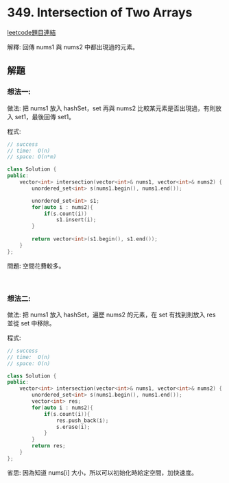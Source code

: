 # 349. Intersection of Two Arrays

[leetcode題目連結](https://leetcode.com/problems/intersection-of-two-arrays/submissions/)

解釋: 回傳 nums1 與 nums2 中都出現過的元素。

## 解題

### 想法一:

做法: 把 nums1 放入 hashSet，set 再與 nums2 比較某元素是否出現過，有則放入 set1，最後回傳 set1。

程式:

```c++
// success
// time:  O(n)
// space: O(n*m)

class Solution {
public:
    vector<int> intersection(vector<int>& nums1, vector<int>& nums2) {
        unordered_set<int> s(nums1.begin(), nums1.end());

        unordered_set<int> s1;
        for(auto i : nums2){
            if(s.count(i))
                s1.insert(i);
        }
        
        return vector<int>(s1.begin(), s1.end());
    }
};
```

問題: 空間花費較多。

<br/>

### 想法二:

做法: 把 nums1 放入 hashSet，遍歷 nums2 的元素，在 set 有找到則放入 res 並從 set 中移除。

程式:

```c++
// success
// time:  O(n)
// space: O(n)

class Solution {
public:
    vector<int> intersection(vector<int>& nums1, vector<int>& nums2) {
        unordered_set<int> s(nums1.begin(), nums1.end());
        vector<int> res;
        for(auto i : nums2){
            if(s.count(i)){
                res.push_back(i);
                s.erase(i);
            }
        }
        return res;
    }
};
```

省思: 因為知道 nums[i] 大小，所以可以初始化時給定空間，加快速度。

<br/>

<!--
### 網路解一:

```c++

```
-->
